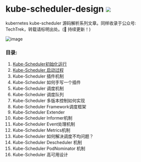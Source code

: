 # kube-scheduler-design ![](https://visitor-badge.glitch.me/badge?page_id=kerthcet.kube-scheduler-design)
kubernetes kube-scheduler 源码解析系列文章。同样收录于公众号: TechTrek，转载请标明出处。(🌱 持续更新！)

![image](https://github.com/kerthcet/KubernetesSchedulingDesign/blob/main/snapshots/wechat.jpeg)

 ### 目录:
1. [Kube-Scheduler初始化运行](https://github.com/kerthcet/kube-scheduler-design/blob/main/articles/RunCommand.md)
2. [Kube-Scheduler 启动过程](https://github.com/kerthcet/kube-scheduler-design/blob/main/articles/StartScheduler.md)
3. Kube-Scheduler 插件机制
4. Kube-Scheduler 如何手写一个插件
5. Kube-Scheduler 调度机制
6. Kube-Scheduler 调度队列
7. Kube-Scheduler 多版本控制如何实现
8. Kube-Scheduler Framework调度框架
9. Kube-Scheduler Extender
10. Kube-Scheduler Informer机制
11. Kube-Scheduler Event处理机制
12. Kube-Scheduler Metrics机制
13. Kube-Scheduler 如何解决调度不均问题？
14. Kube-Scheduler Descheduler 机制
15. Kube-Scheduler PodNominator 机制
16. Kube-Scheduler 高可用设计